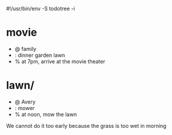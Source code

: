 #!/usr/bin/env -S todotree -i

# movie
- @ family
- : dinner garden lawn
- % at 7pm, arrive at the movie theater

# lawn/
- @ Avery
- : mower
- % at noon, mow the lawn

We cannot do it too early because the grass is too wet in morning


